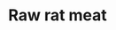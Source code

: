 ---
layout: item
title: Raw rat meat
item-id: 2134
datatable: true
id: 2134
name: "Raw rat meat"
monsters:
  - id: 2510
    name: "Giant rat"
    combat_level: 26
    wiki_url: "https://oldschool.runescape.wiki/w/Giant_rat#Level_26"
    drops:
      - quantity: "1"
        rarity: 1
    image: "https://oldschool.runescape.wiki/images/e/e4/Giant_rat.png?9bf29"
  - id: 2856
    name: "Giant rat"
    combat_level: 3
    wiki_url: "https://oldschool.runescape.wiki/w/Giant_rat#Level_3"
    drops:
      - quantity: "1"
        rarity: 1
    image: "https://oldschool.runescape.wiki/images/e/e4/Giant_rat.png?9bf29"
  - id: 2862
    name: "Giant rat"
    combat_level: 6
    wiki_url: "https://oldschool.runescape.wiki/w/Giant_rat#Level_6"
    drops:
      - quantity: "1"
        rarity: 1
    image: "https://oldschool.runescape.wiki/images/e/e4/Giant_rat.png?9bf29"
---